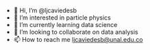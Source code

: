 - 👋 Hi, I’m @ljcaviedesb
- 👀 I’m interested in particle physics
- 🌱 I’m currently learning data science
- 💞️ I’m looking to collaborate on data analysis
- 📫 How to reach me ljcaviedesb@unal.edu.co

<!---
ljcaviedesb/ljcaviedesb is a ✨ special ✨ repository because its `README.md` (this file) appears on your GitHub profile.
You can click the Preview link to take a look at your changes.
--->

